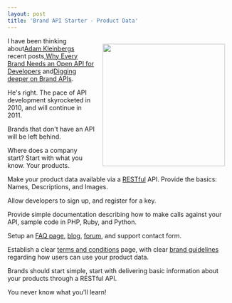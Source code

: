 ```yaml
---
layout: post
title: 'Brand API Starter - Product Data'
---
```

<img style="padding: 15px;" src="http://kinlane-productions.s3.amazonaws.com/api-evangelist/brand-food.jpg" alt="" width="275" align="right" />I have been thinking about<a title="Adam Kleinberg" href="http://www.linkedin.com/in/adamkleinberg">Adam Kleinbergs</a> recent posts,<a title="Why Every Brand Needs an Open API for Developers" href="http://mashable.com/2011/01/04/brand-open-api-developers/">Why Every Brand Needs an Open API for Developers</a> and<a title="Digging Deeper on Brand APIs" href="http://www.tractionco.com/blog/63-digging-deeper-on-brand-apis">Digging deeper on Brand APIs</a>.<p></p>
He's right.  The pace of API development skyrocketed in 2010, and will continue in 2011.<p></p>
Brands that don't have an API will be left behind.<p></p>
Where does a company start?   Start with what you know.  Your products.<p></p>
Make your product data available via a <a href="http://blog.apievangelist.com/2011/01/30/api-technology-rest/">RESTful</a> API.  Provide the basics:  Names, Descriptions, and Images.<p></p>
Allow developers to sign up, and register for a key.<p></p>
Provide simple documentation describing how to make calls against your API,  sample code in PHP, Ruby, and Python.<p></p>
Setup an <a title="FAQ" href="http://www.apievangelist.com/ecosystem-building-blocks-detail.php?Building_Block_ID=132">FAQ page</a>, <a title="Blog" href="http://www.apievangelist.com/ecosystem-building-blocks-detail.php?Building_Block_ID=123">blog</a>, <a title="Forum" href="http://www.apievangelist.com/ecosystem-building-blocks-detail.php?Building_Block_ID=131">forum</a>, and support contact form.<p></p>
Establish a clear <a title="Terms and Conditions" href="http://www.apievangelist.com/ecosystem-building-blocks-detail.php?Building_Block_ID=150">terms and conditions</a> page, with clear <a title="Brand Guidelines" href="http://www.apievangelist.com/ecosystem-building-blocks-detail.php?Building_Block_ID=149">brand guidelines</a> regarding how users can use your product data.<p></p>
Brands should start simple, start with delivering basic information about your products through a RESTful API.<p></p>
You never know what you'll learn!